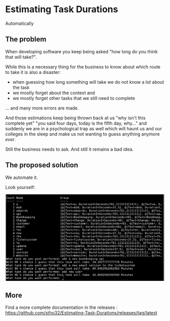 # Estimating Task Durations

Automatically

## The problem

When developing software you keep being asked "how long do you think that will take?". 

While this is a necessary thing for the business to know about which route to take it is also a disaster: 

- when guessing how long something will take we do not know a lot about the task
- we mostly forget about the context and
- we mostly forget other tasks that we still need to complete

... and many more errors are made.

And those estimations keep being thrown back at us "why isn't this complete yet" "you said four days, today is the fifth day, why..." and suddenly we are in a psychological trap as well which will haunt us and our colleges in the sleep and make us not wanting to guess anything anymore _ever_.

Still the business needs to ask. And still it remains a bad idea.

## The proposed solution

We automate it.

Look yourself:

![experiment.ps1](images/experiment.ps1.png)

## More

Find a more complete documentation in the releases : https://github.com/stho32/Estimating-Task-Durations/releases/tag/latest





